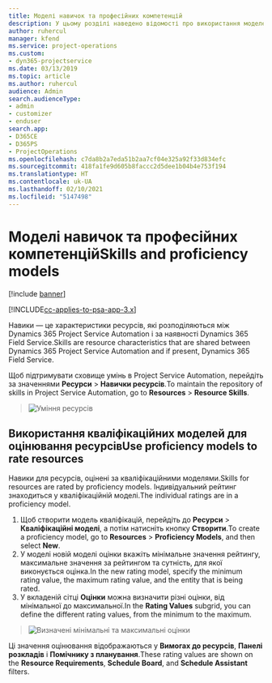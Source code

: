 ```yaml
---
title: Моделі навичок та професійних компетенцій
description: У цьому розділі наведено відомості про використання моделей навичок і кваліфікацій.
author: ruhercul
manager: kfend
ms.service: project-operations
ms.custom:
- dyn365-projectservice
ms.date: 03/13/2019
ms.topic: article
ms.author: ruhercul
audience: Admin
search.audienceType:
- admin
- customizer
- enduser
search.app:
- D365CE
- D365PS
- ProjectOperations
ms.openlocfilehash: c7da8b2a7eda51b2aa7cf04e325a92f33d834efc
ms.sourcegitcommit: 418fa1fe9d605b8faccc2d5dee1b04b4e753f194
ms.translationtype: HT
ms.contentlocale: uk-UA
ms.lasthandoff: 02/10/2021
ms.locfileid: "5147498"
---
```

# <a name="skills-and-proficiency-models"></a><span data-ttu-id="e025e-103">Моделі навичок та професійних компетенцій</span><span class="sxs-lookup"><span data-stu-id="e025e-103">Skills and proficiency models</span></span>

[!include [banner](../includes/psa-now-project-operations.md)]

[!INCLUDE[cc-applies-to-psa-app-3.x](../includes/cc-applies-to-psa-app-3x.md)]

<span data-ttu-id="e025e-104">Навики — це характеристики ресурсів, які розподіляються між Dynamics 365 Project Service Automation і за наявності Dynamics 365 Field Service.</span><span class="sxs-lookup"><span data-stu-id="e025e-104">Skills are resource characteristics that are shared between Dynamics 365 Project Service Automation and if present, Dynamics 365 Field Service.</span></span> 

<span data-ttu-id="e025e-105">Щоб підтримувати сховище умінь в Project Service Automation, перейдіть за значеннями **Ресурси** \> **Навички ресурсів**.</span><span class="sxs-lookup"><span data-stu-id="e025e-105">To maintain the repository of skills in Project Service Automation, go to **Resources** \> **Resource Skills**.</span></span> 

> ![Уміння ресурсів](media/Resource-Management-image84.png)

## <a name="use-proficiency-models-to-rate-resources"></a><span data-ttu-id="e025e-107">Використання кваліфікаційних моделей для оцінювання ресурсів</span><span class="sxs-lookup"><span data-stu-id="e025e-107">Use proficiency models to rate resources</span></span>

<span data-ttu-id="e025e-108">Навики для ресурсів, оцінені за кваліфікаційними моделями.</span><span class="sxs-lookup"><span data-stu-id="e025e-108">Skills for resources are rated by proficiency models.</span></span> <span data-ttu-id="e025e-109">Індивідуальний рейтинг знаходиться у кваліфікаційній моделі.</span><span class="sxs-lookup"><span data-stu-id="e025e-109">The individual ratings are in a proficiency model.</span></span> 

1. <span data-ttu-id="e025e-110">Щоб створити модель кваліфікацій, перейдіть до **Ресурси** \> **Кваліфікаційні моделі**, а потім натисніть кнопку **Створити**.</span><span class="sxs-lookup"><span data-stu-id="e025e-110">To create a proficiency model, go to **Resources** \> **Proficiency Models**, and then select **New**.</span></span>
2. <span data-ttu-id="e025e-111">У моделі новій моделі оцінки вкажіть мінімальне значення рейтингу, максимальне значення за рейтингом та сутність, для якої виконується оцінка.</span><span class="sxs-lookup"><span data-stu-id="e025e-111">In the new rating model, specify the minimum rating value, the maximum rating value, and the entity that is being rated.</span></span>
3. <span data-ttu-id="e025e-112">У вкладеній сітці **Оцінки** можна визначити різні оцінки, від мінімальної до максимальної.</span><span class="sxs-lookup"><span data-stu-id="e025e-112">In the **Rating Values** subgrid, you can define the different rating values, from the minimum to the maximum.</span></span>

> ![Визначені мінімальні та максимальні оцінки](media/Resource-Management-image85.png)

<span data-ttu-id="e025e-114">Ці значення оцінювання відображаються у **Вимогах до ресурсів**, **Панелі розкладів** і **Помічнику з планування**.</span><span class="sxs-lookup"><span data-stu-id="e025e-114">These rating values are shown on the **Resource Requirements**, **Schedule Board**, and **Schedule Assistant** filters.</span></span>
